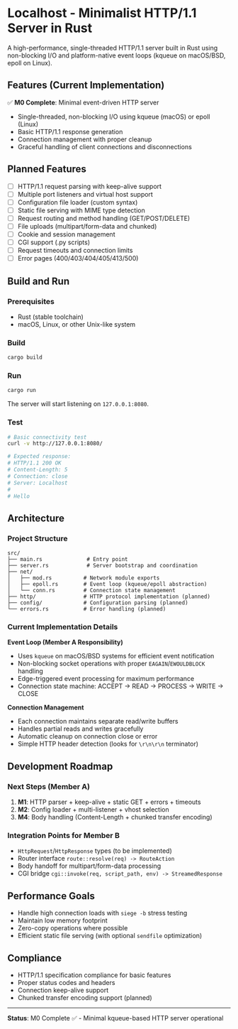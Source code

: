 # Localhost - Minimalist HTTP/1.1 Server in Rust

A high-performance, single-threaded HTTP/1.1 server built in Rust using non-blocking I/O and platform-native event loops (kqueue on macOS/BSD, epoll on Linux).

## Features (Current Implementation)

✅ **M0 Complete**: Minimal event-driven HTTP server
- Single-threaded, non-blocking I/O using kqueue (macOS) or epoll (Linux)
- Basic HTTP/1.1 response generation
- Connection management with proper cleanup
- Graceful handling of client connections and disconnections

## Planned Features

- [ ] HTTP/1.1 request parsing with keep-alive support
- [ ] Multiple port listeners and virtual host support
- [ ] Configuration file loader (custom syntax)
- [ ] Static file serving with MIME type detection
- [ ] Request routing and method handling (GET/POST/DELETE)
- [ ] File uploads (multipart/form-data and chunked)
- [ ] Cookie and session management
- [ ] CGI support (.py scripts)
- [ ] Request timeouts and connection limits
- [ ] Error pages (400/403/404/405/413/500)

## Build and Run

### Prerequisites
- Rust (stable toolchain)
- macOS, Linux, or other Unix-like system

### Build
```bash
cargo build
```

### Run
```bash
cargo run
```

The server will start listening on `127.0.0.1:8080`.

### Test
```bash
# Basic connectivity test
curl -v http://127.0.0.1:8080/

# Expected response:
# HTTP/1.1 200 OK
# Content-Length: 5
# Connection: close
# Server: Localhost
# 
# Hello
```

## Architecture

### Project Structure
```
src/
├── main.rs              # Entry point
├── server.rs            # Server bootstrap and coordination
├── net/
│   ├── mod.rs          # Network module exports
│   ├── epoll.rs        # Event loop (kqueue/epoll abstraction)
│   └── conn.rs         # Connection state management
├── http/               # HTTP protocol implementation (planned)
├── config/             # Configuration parsing (planned)
└── errors.rs           # Error handling (planned)
```

### Current Implementation Details

**Event Loop (Member A Responsibility)**
- Uses `kqueue` on macOS/BSD systems for efficient event notification
- Non-blocking socket operations with proper `EAGAIN`/`EWOULDBLOCK` handling
- Edge-triggered event processing for maximum performance
- Connection state machine: ACCEPT → READ → PROCESS → WRITE → CLOSE

**Connection Management**
- Each connection maintains separate read/write buffers
- Handles partial reads and writes gracefully
- Automatic cleanup on connection close or error
- Simple HTTP header detection (looks for `\r\n\r\n` terminator)

## Development Roadmap

### Next Steps (Member A)
1. **M1**: HTTP parser + keep-alive + static GET + errors + timeouts
2. **M2**: Config loader + multi-listener + vhost selection
3. **M4**: Body handling (Content-Length + chunked transfer encoding)

### Integration Points for Member B
- `HttpRequest`/`HttpResponse` types (to be implemented)
- Router interface `route::resolve(req) -> RouteAction`
- Body handoff for multipart/form-data processing
- CGI bridge `cgi::invoke(req, script_path, env) -> StreamedResponse`

## Performance Goals
- Handle high connection loads with `siege -b` stress testing
- Maintain low memory footprint
- Zero-copy operations where possible
- Efficient static file serving (with optional `sendfile` optimization)

## Compliance
- HTTP/1.1 specification compliance for basic features
- Proper status codes and headers
- Connection keep-alive support
- Chunked transfer encoding support (planned)

---

**Status**: M0 Complete ✅ - Minimal kqueue-based HTTP server operational
